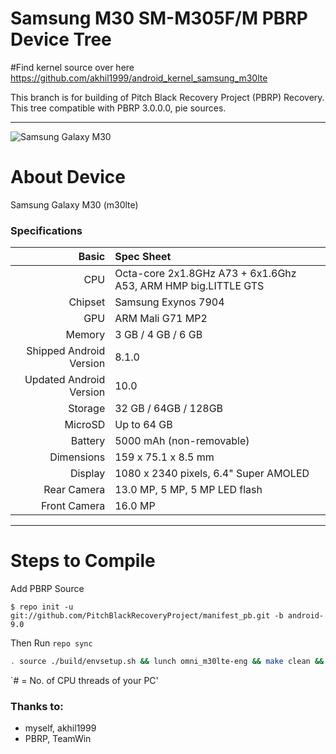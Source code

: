 # Samsung M30 SM-M305F/M PBRP Device Tree

#Find kernel source over here https://github.com/akhil1999/android_kernel_samsung_m30lte

This branch is for building of Pitch Black Recovery Project (PBRP) Recovery.
This tree compatible with PBRP 3.0.0.0, pie sources.

---
![Samsung Galaxy M30](https://fdn2.gsmarena.com/vv/pics/samsung/samsung-galaxy-m30-sm-m305f-1.jpg)


# About Device

Samsung Galaxy M30 (m30lte)

### Specifications

Basic   | Spec Sheet
-------:|:-------------------------
CPU     | Octa-core 2x1.8GHz A73 + 6x1.6Ghz A53, ARM HMP big.LITTLE GTS
Chipset | Samsung Exynos 7904
GPU     | ARM Mali G71 MP2
Memory  | 3 GB / 4 GB / 6 GB
Shipped Android Version | 8.1.0
Updated Android Version | 10.0
Storage | 32 GB / 64GB / 128GB
MicroSD | Up to 64 GB
Battery | 5000 mAh (non-removable)
Dimensions | 159 x 75.1 x 8.5 mm
Display | 1080 x 2340 pixels, 6.4" Super AMOLED
Rear Camera  | 13.0 MP, 5 MP, 5 MP LED flash
Front Camera | 16.0 MP

---

#  Steps to Compile

 Add PBRP Source
 
 `$ repo init -u git://github.com/PitchBlackRecoveryProject/manifest_pb.git -b android-9.0`
 
Then Run `repo sync` 

```sh
. source ./build/envsetup.sh && lunch omni_m30lte-eng && make clean && make -j# recoveryimage
```
`# = No. of CPU threads of your PC'

### Thanks to:
 * myself, akhil1999
 * PBRP, TeamWin
